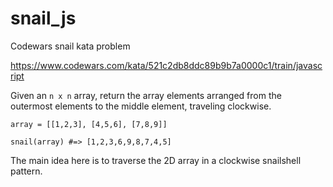 # snail_js
Codewars snail kata problem

https://www.codewars.com/kata/521c2db8ddc89b9b7a0000c1/train/javascript

Given an `n x n` array, return the array elements arranged from the outermost elements to the middle element, traveling clockwise.

`array = [[1,2,3],
         [4,5,6],
         [7,8,9]]`
         
`snail(array) #=> [1,2,3,6,9,8,7,4,5]`

The main idea here is to traverse the 2D array in a clockwise snailshell pattern.
